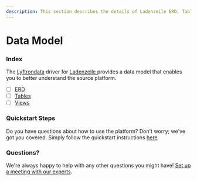 ```yaml
---
description: This section describes the details of Ladenzeile ERD, Tables, and Views.
---
```


# Data Model

### Index

The  [Lyftrondata](https://www.lyftrondata.com/) driver for [Ladenzeile](https://www.lyftrondata.com/integration/ladenzeile/)[ ](https://www.lyftrondata.com/integration/ladenzeile/)provides a data model that enables you to better understand the source platform.

* [ ] [ERD](../../../marketing-analytics/ladenzeile/data-model/erd.md)
* [ ] [Tables](../../../marketing-analytics/ladenzeile/data-model/tables.md)
* [ ] [Views](../../../marketing-analytics/ladenzeile/data-model/views.md)

### Quickstart Steps

Do you have questions about how to use the platform? Don't worry; we've got you covered. Simply follow the quickstart instructions [here](../../../../quickstart-steps.md).

### Questions? <a href="#questions" id="questions"></a>

We're always happy to help with any other questions you might have! [Set up a meeting with our experts](https://www.lyftrondata.com/book-a-meeting/).

